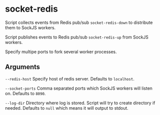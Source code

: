 socket-redis
=========

Script collects events from Redis pub/sub `socket-redis-down` to distribute them to SockJS workers.

Script publishes events to Redis pub/sub `socket-redis-up` from SockJS workers.

Specify multipe ports to fork several worker processes.

Arguments
---------

`--redis-host` Specify host of redis server. Defaults to `localhost`.

`--socket-ports` Comma separated ports which SockJS workers will listen on. Defaults to `8090`.

`--log-dir` Directory where log is stored. Script will try to create directory if needed. Defaults to `null` which means it will output to stdout.
